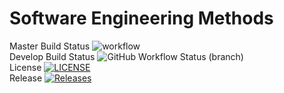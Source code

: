 <h1>Software Engineering Methods</h1>

Master Build Status ![workflow](https://github.com/2richT/sem/actions/workflows/main.yml/badge.svg)<br>
Develop Build Status ![GitHub Workflow Status (branch)](https://img.shields.io/github/workflow/status/2richT/sem/A%20workflow%20for%20my%20Hello%20World%20App/develop) <br>
License [![LICENSE](https://img.shields.io/github/license/2richT/sem.svg?style=flat-square)](https://github.com/2richT/sem/blob/master/LICENSE)<br>
Release [![Releases](https://img.shields.io/github/release/2richT/sem/all.svg?style=flat-square)](https://github.com/2richT/sem/releases)<br>

